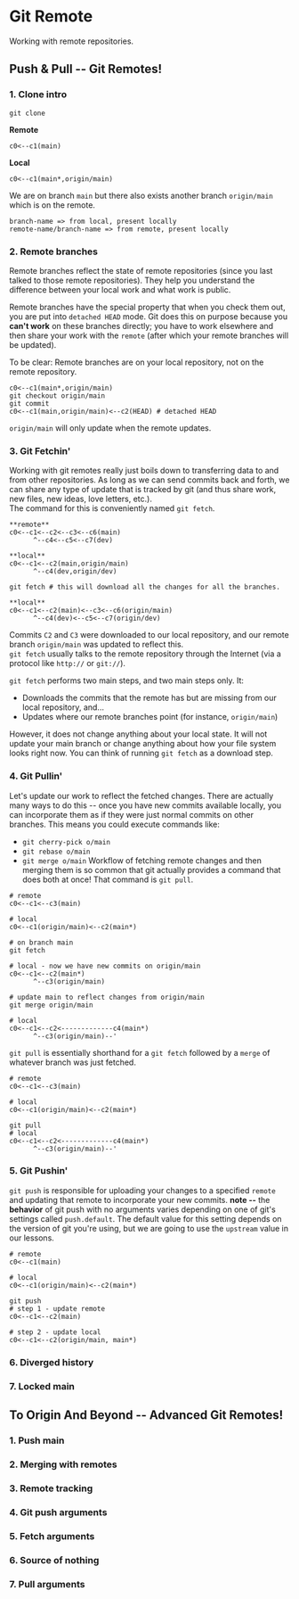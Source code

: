 # Git Remote
Working with remote repositories.

##  Push & Pull -- Git Remotes! 
### 1. Clone intro
```
git clone
```

**Remote**
```
c0<--c1(main)
```
**Local**
```
c0<--c1(main*,origin/main)
```
We are on branch `main` but there also exists another branch `origin/main` which is on the remote.
```
branch-name => from local, present locally
remote-name/branch-name => from remote, present locally
```

### 2. Remote branches
Remote branches reflect the state of remote repositories (since you last talked to those remote repositories). They help you understand the difference between your local work and what work is public.

Remote branches have the special property that when you check them out, you are put into `detached HEAD` mode. Git does this on purpose because you **can't work** on these branches directly; you have to work elsewhere and then share your work with the `remote` (after which your remote branches will be updated).

To be clear: Remote branches are on your local repository, not on the remote repository.
```
c0<--c1(main*,origin/main)
git checkout origin/main
git commit
c0<--c1(main,origin/main)<--c2(HEAD) # detached HEAD
```
`origin/main` will only update when the remote updates.

### 3. Git Fetchin'
Working with git remotes really just boils down to transferring data to and from other repositories. As long as we can send commits back and forth, we can share any type of update that is tracked by git (and thus share work, new files, new ideas, love letters, etc.).  
The command for this is conveniently named `git fetch`.  

```
**remote**
c0<--c1<--c2<--c3<--c6(main)
      ^--c4<--c5<--c7(dev)

**local**
c0<--c1<--c2(main,origin/main)
      ^--c4(dev,origin/dev)

git fetch # this will download all the changes for all the branches.

**local**
c0<--c1<--c2(main)<--c3<--c6(origin/main)
      ^--c4(dev)<--c5<--c7(origin/dev)

```
Commits `C2` and `C3` were downloaded to our local repository, and our remote branch `origin/main` was updated to reflect this.  
`git fetch` usually talks to the remote repository through the Internet (via a protocol like `http://` or `git://`).  

`git fetch` performs two main steps, and two main steps only. It:
- Downloads the commits that the remote has but are missing from our local repository, and...
- Updates where our remote branches point (for instance, `origin/main`)

However, it does not change anything about your local state. It will not update your main branch or change anything about how your file system looks right now. You can think of running `git fetch` as a download step.


### 4. Git Pullin'
Let's update our work to reflect the fetched changes. There are actually many ways to do this -- once you have new commits available locally, you can incorporate them as if they were just normal commits on other branches. This means you could execute commands like:
- `git cherry-pick o/main`
- `git rebase o/main`
- `git merge o/main`
Workflow of fetching remote changes and then merging them is so common that git actually provides a command that does both at once! That command is `git pull`.

```
# remote
c0<--c1<--c3(main)

# local
c0<--c1(origin/main)<--c2(main*)

# on branch main
git fetch

# local - now we have new commits on origin/main
c0<--c1<--c2(main*)
      ^--c3(origin/main)

# update main to reflect changes from origin/main
git merge origin/main

# local
c0<--c1<--c2<-------------c4(main*)
      ^--c3(origin/main)--'

```

`git pull` is essentially shorthand for a `git fetch` followed by a `merge` of whatever branch was just fetched.
```
# remote
c0<--c1<--c3(main)

# local
c0<--c1(origin/main)<--c2(main*)

git pull
# local
c0<--c1<--c2<-------------c4(main*)
      ^--c3(origin/main)--'
```

### 5. Git Pushin'
`git push` is responsible for uploading your changes to a specified `remote` and updating that remote to incorporate your new commits.
__note --__ the **behavior** of git push with no arguments varies depending on one of git's settings called `push.default`. The default value for this setting depends on the version of git you're using, but we are going to use the `upstream` value in our lessons.
```
# remote
c0<--c1(main)

# local
c0<--c1(origin/main)<--c2(main*)

git push
# step 1 - update remote
c0<--c1<--c2(main)

# step 2 - update local
c0<--c1<--c2(origin/main, main*)
```

### 6. Diverged history
### 7. Locked main


##  To Origin And Beyond -- Advanced Git Remotes! 
### 1. Push main
### 2. Merging with remotes
### 3. Remote tracking
### 4. Git push arguments
### 5. Fetch arguments
### 6. Source of nothing
### 7. Pull arguments
